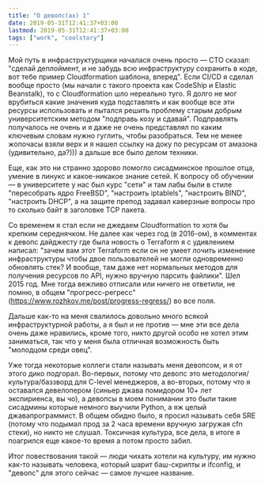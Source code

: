 ```yaml
---
title: "О девопс(ах) 1"
date: 2019-05-31T12:41:37+03:00
lastmod: 2019-05-31T12:41:37+03:00
tags: ["work", "coolstory"]
---
```


Мой путь в инфраструктурщики началася очень просто — CTO сказал: "сделай деплоймент, и не забудь всю инфраструктуру сохранить в коде, вот тебе пример Cloudformation шаблона, вперед". Если CI/CD я сделал вообще просто (мы начали с такого проекта как CodeShip и Elastic Beanstalk), то с Cloudformation шло нереально туго. Я долго не мог врубиться какие значения куда подставлять и как вообще все эти ресурсы использовать и пытался решить проблему старым добрым университетским методом "подправь козу и сдавай". Подправлять получалось не очень и я даже не очень представлял по каким ключевым словам нужно гуглить, чтобы разобраться. Тем не менее жопочасы взяли верх и я нашел ссылку на доку по ресурсам от амазона (удивительно, да?))) а дальше все было делом техники. 

Еще, как это ни странно здорово помогло сисадминское прошлое отца, умение в линукс и какое-никакое знание сетей. К вопросу об обучении — в университете у нас был курс "сети" и там лабы были в стиле "пересобрать ядро FreeBSD", "настроить iptablels", "настроить BIND", "настроить DHCP", а на защите препод задавал каверзные вопросы про то сколько байт в заголовке TCP пакета.

Со временем я стал если не джедаем Cloudformation то хотя бы крепким середнячком. Не далее как через год (в 2016-ом), в комментах к девопс дайджесту где была новость о Terraform я с удивлением написал: "зачем вам этот Terraform если он не умеет лочить изменение инфраструктуры чтобы двое пользователей не могли одновременно обновлять стек? И вообще, там даже нет нормальных методов для получения ресурсов по API, нужно вручную парсить файлики". Шел 2015 год. Мне тогда вежливо отписали или ничего не ответили, не помню, в общем "прогресс-регресс" (https://www.rozhkov.me/post/progress-regress/) во все поля.

Дальше как-то на меня свалилось довольно много всякой инфраструктурной работы, а я был и не против — мне эти все дела очень даже нравились, кроме того, никто другой особо не хотел этим заниматься, так что у меня была отличная возможность быть "молодцом среди овец".

Уже тогда некоторые коллеги стали называть меня девопсом, и я от этого дико подгорал. Во-первых, потому что девопс это методология/культура/баззворд для C-level менеджеров, а во-вторых, потому что я оставался девелопером (синьер джава помидором 10+ лет экспириенса, вы чо), а девопсы в моем понимании это были такие сисадмины которые немного выучили Python, а яж целый джавапрограммист. В общем обидно было, я просил называть себя SRE (потому что подымал прод за 2 часа времени вручную загружая cfn стеки), но никто не слушал. Токсичная культура, все дела, в итоге я поагрился еще какое-то время а потом просто забил.

Итог повествования такой — люди чихать хотели на культуру, им нужно как-то называть человека, который шарит баш-скрипты и ifconfig, и "девопс" для этого сейчас — самое лучшее название. 
